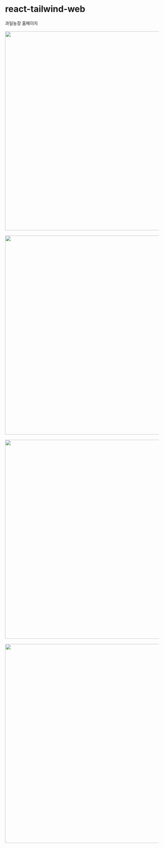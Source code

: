 # react-tailwind-web
과일농장 홈페이지</br></br>
<img src="https://github.com/riverSun1/react-tailwind-web/assets/67379144/c444cb87-58a5-4669-8e73-a6633bd9697d" width="650"/></br></br>
<img src="https://github.com/riverSun1/react-tailwind-web/assets/67379144/5d70e13f-357e-4089-85b3-e259a65d6e90" width="650"/></br></br>
<img src="https://github.com/riverSun1/react-tailwind-web/assets/67379144/4077099e-8743-42e7-881d-fb23bfce5098" width="650"/></br></br>
<img src="https://github.com/riverSun1/react-tailwind-web/assets/67379144/f93c9c8d-5296-408b-b332-96cf24395e83" width="650"/>
